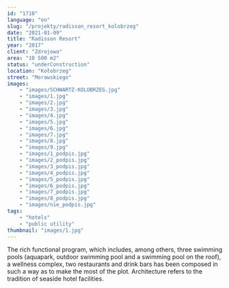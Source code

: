 ```yaml
---
id: "1710"
language: "en"
slug: "/projekty/radisson_resort_kolobrzeg"
date: "2021-01-09"
title: "Radisson Resort"
year: "2017"
client: "Zdrojowa"
area: "10 500 m2"
status: "underConstruction"
location: "Kołobrzeg"
street: "Morawskiego"
images: 
    - "images/SCHWARTZ-KOLOBRZEG.jpg"
    - "images/1.jpg"
    - "images/2.jpg"
    - "images/3.jpg"
    - "images/4.jpg"    
    - "images/5.jpg"    
    - "images/6.jpg"    
    - "images/7.jpg"    
    - "images/8.jpg"    
    - "images/9.jpg"    
    - "images/1_podpis.jpg"    
    - "images/2_podpis.jpg"    
    - "images/3_podpis.jpg"    
    - "images/4_podpis.jpg"    
    - "images/5_podpis.jpg"    
    - "images/6_podpis.jpg"    
    - "images/7_podpis.jpg"    
    - "images/8_podpis.jpg"    
    - "images/nie_podpis.jpg"   
tags: 
    - "hotels"
    - "public utility"
thumbnail: "images/1.jpg"
---
```

The rich functional program, which includes, among others, three swimming pools (aquapark, outdoor swimming pool and a&nbsp;swimming pool on the roof), a&nbsp;wellness complex, two restaurants and drink bars has been composed in such a&nbsp;way as to make the most of the plot. Architecture refers to the tradition of seaside hotel facilities.
